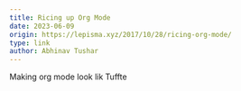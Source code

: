 ```yaml
---
title: Ricing up Org Mode
date: 2023-06-09
origin: https://lepisma.xyz/2017/10/28/ricing-org-mode/
type: link
author: Abhinav Tushar
---
```


Making org mode look lik Tuffte
